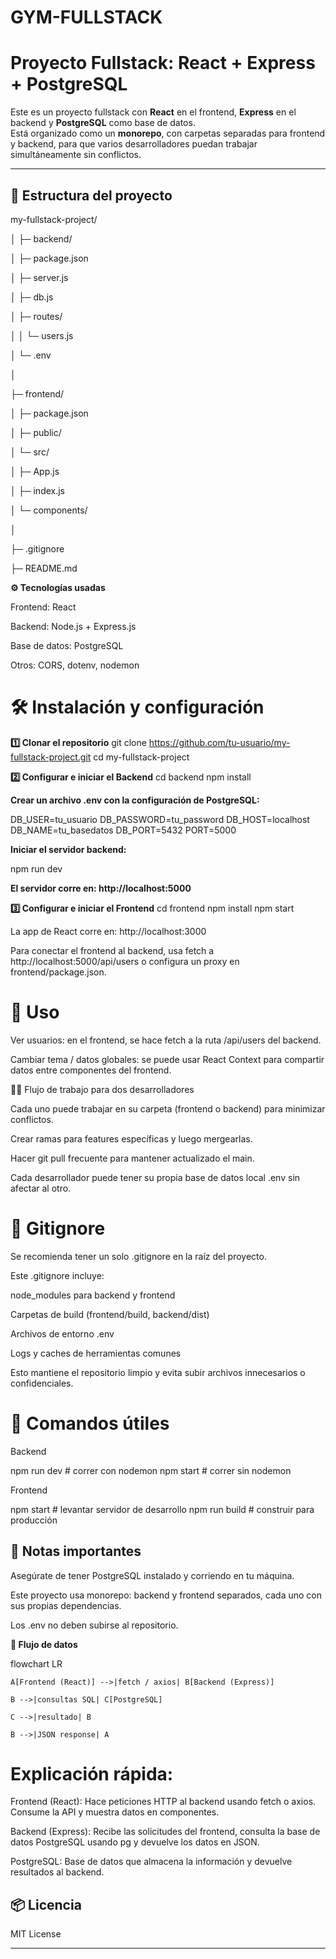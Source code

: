 # GYM-FULLSTACK
# Proyecto Fullstack: React + Express + PostgreSQL

Este es un proyecto fullstack con **React** en el frontend, **Express** en el backend y **PostgreSQL** como base de datos.  
Está organizado como un **monorepo**, con carpetas separadas para frontend y backend, para que varios desarrolladores puedan trabajar simultáneamente sin conflictos.

---

## 📂 Estructura del proyecto

my-fullstack-project/

│
├─ backend/

│   ├─ package.json

│   ├─ server.js

│   ├─ db.js

│   ├─ routes/

│   │   └─ users.js

│   └─ .env


│

├─ frontend/

│   ├─ package.json

│   ├─ public/

│   └─ src/

│       ├─ App.js

│       ├─ index.js

│       └─ components/

│

├─ .gitignore

├─ README.md



**⚙️ Tecnologías usadas**

Frontend: React

Backend: Node.js + Express.js

Base de datos: PostgreSQL

Otros: CORS, dotenv, nodemon

# 🛠️ Instalación y configuración
**1️⃣ Clonar el repositorio**
git clone https://github.com/tu-usuario/my-fullstack-project.git
cd my-fullstack-project

**2️⃣ Configurar e iniciar el Backend**
cd backend
npm install


**Crear un archivo .env con la configuración de PostgreSQL:**

DB_USER=tu_usuario
DB_PASSWORD=tu_password
DB_HOST=localhost
DB_NAME=tu_basedatos
DB_PORT=5432
PORT=5000


**Iniciar el servidor backend:**

npm run dev


**El servidor corre en: http://localhost:5000**

**3️⃣ Configurar e iniciar el Frontend**
cd frontend
npm install
npm start


La app de React corre en: http://localhost:3000

Para conectar el frontend al backend, usa fetch a http://localhost:5000/api/users o configura un proxy en frontend/package.json.

# 🔹 Uso

Ver usuarios: en el frontend, se hace fetch a la ruta /api/users del backend.

Cambiar tema / datos globales: se puede usar React Context para compartir datos entre componentes del frontend.

🧑‍💻 Flujo de trabajo para dos desarrolladores

Cada uno puede trabajar en su carpeta (frontend o backend) para minimizar conflictos.

Crear ramas para features específicas y luego mergearlas.

Hacer git pull frecuente para mantener actualizado el main.

Cada desarrollador puede tener su propia base de datos local .env sin afectar al otro.

# 🔹 Gitignore

Se recomienda tener un solo .gitignore en la raíz del proyecto.

Este .gitignore incluye:

node_modules para backend y frontend

Carpetas de build (frontend/build, backend/dist)

Archivos de entorno .env

Logs y caches de herramientas comunes

Esto mantiene el repositorio limpio y evita subir archivos innecesarios o confidenciales.

# 🔹 Comandos útiles

Backend

npm run dev     # correr con nodemon
npm start       # correr sin nodemon


Frontend

npm start       # levantar servidor de desarrollo
npm run build   # construir para producción

## 📌 Notas importantes

Asegúrate de tener PostgreSQL instalado y corriendo en tu máquina.

Este proyecto usa monorepo: backend y frontend separados, cada uno con sus propias dependencias.

Los .env no deben subirse al repositorio.

**🔹 Flujo de datos**

flowchart LR

    A[Frontend (React)] -->|fetch / axios| B[Backend (Express)]
    
    B -->|consultas SQL| C[PostgreSQL]
    
    C -->|resultado| B
    
    B -->|JSON response| A
    


# Explicación rápida:

Frontend (React): Hace peticiones HTTP al backend usando fetch o axios. Consume la API y muestra datos en componentes.

Backend (Express): Recibe las solicitudes del frontend, consulta la base de datos PostgreSQL usando pg y devuelve los datos en JSON.

PostgreSQL: Base de datos que almacena la información y devuelve resultados al backend.

## 📦 Licencia

MIT License

---
